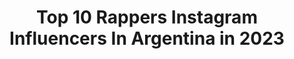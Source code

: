 ---
title: Top 10 Rappers Instagram Influencers In Argentina in 2023
description: >-
  Find top rappers Instagram influencers in Argentina in 2023. Most popular hashtags: #rapper #rap #freestyle #love.
platform: Instagram
hits: 15
text_top: See the top-rated Instagram profiles on inBeat.
text_bottom: Our platform holds 15 Instagram influencers like this in Argentina for you to work with.
profiles:
  - username: "beedgvng"
    fullname: >-
      BEED G
    bio: >-
      📍 BA, Argentina. Disponible en todas las plataformas digitales. @lealtadmusicinc
    location: "Argentina"
    followers: 18087
    engagement: 267
    commentsToLikes: 0.038061
    id: ckaoy8ai1gf6i0i78i5nwnjhx
    verified: false
    hashtags: "#twitchtv, #mood, #art, #photographer"
  - username: "frases__barderos"
    fullname: >-
      Bardero$ Frases
    bio: >-
      💊💊Esto no es música, es droga 💊💊
    location: "Argentina"
    followers: 7978
    engagement: 1828
    commentsToLikes: 0.001944
    id: ckf5v383qn5ir0j23jcpayh8r
    verified: false
    hashtags: "#mdbcrew, #cro, #chulumdb, #homerelmeromero"
  - username: "frescolatemc"
    fullname: >-
      Frescolate
    bio: >-
      #Rapero / #Compositor/ #Bboy 🏆Campeón mundial de @redbullbatalla 👉 Contrataciones @hernan_grey / @folouers.inc El Rap Vive en Mi Video
    location: "Argentina"
    followers: 45330
    engagement: 453
    commentsToLikes: 0.059875
    id: ck5zrt41mx7ki0i142f11iwxl
    verified: false
    hashtags: "#love, #bboy, #instavideo, #freestyle"
  - username: "batallas321tiempo"
    fullname: >-
      Batallas321tiempo
    bio: >-
      Somos 👉Batallas321tiempo ⬇️ Donaciones Por PAYPAL ⬇️
    location: "Argentina"
    followers: 186798
    engagement: 268
    commentsToLikes: 0.016335
    id: ck8ta816pqsqz0j78e7fjtj99
    verified: false
    hashtags: "#flow, #beats, #freestyle, #rap"
  - username: "sidmsc"
    fullname: >-
      ᏚᏆᎠ ᏟᎪᏚᎢᎬᏞᏞᎪNᎾᏚ ᎪᏟᎬᏆ
    bio: >-
      𝔐𝔢𝔫𝔱𝔢 𝔖𝔲𝔠𝔦𝔞 ℭ𝔏𝔞𝔫🔥🎤 •Guadalajara, México🇲🇽 •Canal de YouTube ⤵️
    location: "Argentina"
    followers: 68480
    engagement: 404
    commentsToLikes: 0.008079
    id: ckaov6guz39l60i78dgxwr8g6
    verified: false
    hashtags: "#artist, #rapstyle, #somososos, #clothesshopping"
  - username: "sergiovisor_ph"
    fullname: >-
      Sergio Carabajal 📸
    bio: >-
      Fotógrafo en @damnhiphop Fotografía de Rap y Batallas de Freestyle. Parkour & Traceur. Skateboarding. Pero sobre todo... 📸 Nikonista 📸
    location: "Argentina"
    followers: 5410
    engagement: 292
    commentsToLikes: 0.042835
    id: ck602xbd8jtu70i14qz3bcmjp
    verified: false
    hashtags: "#ig, #instaplane, #pilot, #winter"
  - username: "londramystarr__"
    fullname: >-
      ᴘᴀᴜʟᴏ ʟᴏɴᴅʀᴀ
    bio: >-
      [𝖺𝗉𝗈𝗒𝖺𝗋𝗍𝖾 𝗁𝗈𝗒 𝗒 𝗌𝗂𝖾𝗆𝗉𝗋𝖾 ] — 021119🏹 4♥️+1👀📲+💬x4 rtas. ━━━━━━━━━━ 𝑯𝑶𝑴𝑬𝑹𝑼𝑵 link ↴
    location: "Argentina"
    followers: 2443
    engagement: 15361
    commentsToLikes: 0.015405
    id: ckaoyddorh1i00i78p07ipj9m
    verified: false
    hashtags: "#rapper, #homeruntour, #liberenalleon, #londristas"
  - username: "ninaventre"
    fullname: >-
      Nina
    bio: >-
      ULTIMO TEMA DISPONIBLE 👇🏻
    location: "Argentina"
    followers: 13190
    engagement: 1272
    commentsToLikes: 0.082502
    id: ckaovczjd424x0i78gn6n79v0
    verified: false
    hashtags: "#hiphopartist, #indiehiphop, #recordingartist, #music"
  - username: "ileanadigiorgio"
    fullname: >-
      Ileana Di Giorgio
    bio: >-
      Instructora de Pole Dance.🤸🏻‍♀️ Directora de @_aerosport Argentina 🇦🇷🗺💙 - Wenn schon, denn schon -💕 🏋️‍♀️🍏fitness style🍏🏋️‍♀️ Todo llega. ⌛
    location: "Argentina"
    followers: 8363
    engagement: 804
    commentsToLikes: 0.154629
    id: ck14k4jhcnoo10i194vxflwi0
    verified: false
    hashtags: "#crossfit, #fitgirl, #poletrick, #poledance"
  - username: "nashy_nashai"
    fullname: >-
      Nashy-Nashai (Nahiara Muchico)
    bio: >-
      𝕭𝖑𝖆𝖓𝖈𝖆 𝕹𝖎𝖊𝖛𝖊𝖘 Cantante / Actriz • @elarrebato_ok 📍Cuenta secundaria @nashai_bro PENSANDOTE ⬇️⬇️⬇️
    location: "Argentina"
    followers: 5845
    engagement: 1295
    commentsToLikes: 0.099154
    id: ck6u1vygbo7nk0j719dhbeiyq
    verified: false
    hashtags: "#flow, #urbano, #estilo, #modelo"
---